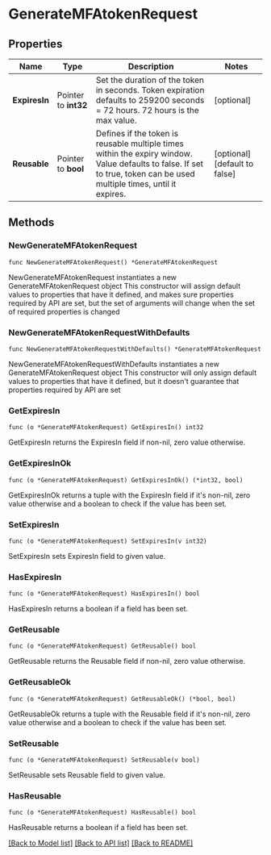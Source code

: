 # GenerateMFAtokenRequest

## Properties

Name | Type | Description | Notes
------------ | ------------- | ------------- | -------------
**ExpiresIn** | Pointer to **int32** | Set the duration of the token in seconds. Token expiration defaults to 259200 seconds &#x3D; 72 hours. 72 hours is the max value. | [optional] 
**Reusable** | Pointer to **bool** | Defines if the token is reusable multiple times within the expiry window. Value defaults to false. If set to true, token can be used multiple times, until it expires. | [optional] [default to false]

## Methods

### NewGenerateMFAtokenRequest

`func NewGenerateMFAtokenRequest() *GenerateMFAtokenRequest`

NewGenerateMFAtokenRequest instantiates a new GenerateMFAtokenRequest object
This constructor will assign default values to properties that have it defined,
and makes sure properties required by API are set, but the set of arguments
will change when the set of required properties is changed

### NewGenerateMFAtokenRequestWithDefaults

`func NewGenerateMFAtokenRequestWithDefaults() *GenerateMFAtokenRequest`

NewGenerateMFAtokenRequestWithDefaults instantiates a new GenerateMFAtokenRequest object
This constructor will only assign default values to properties that have it defined,
but it doesn't guarantee that properties required by API are set

### GetExpiresIn

`func (o *GenerateMFAtokenRequest) GetExpiresIn() int32`

GetExpiresIn returns the ExpiresIn field if non-nil, zero value otherwise.

### GetExpiresInOk

`func (o *GenerateMFAtokenRequest) GetExpiresInOk() (*int32, bool)`

GetExpiresInOk returns a tuple with the ExpiresIn field if it's non-nil, zero value otherwise
and a boolean to check if the value has been set.

### SetExpiresIn

`func (o *GenerateMFAtokenRequest) SetExpiresIn(v int32)`

SetExpiresIn sets ExpiresIn field to given value.

### HasExpiresIn

`func (o *GenerateMFAtokenRequest) HasExpiresIn() bool`

HasExpiresIn returns a boolean if a field has been set.

### GetReusable

`func (o *GenerateMFAtokenRequest) GetReusable() bool`

GetReusable returns the Reusable field if non-nil, zero value otherwise.

### GetReusableOk

`func (o *GenerateMFAtokenRequest) GetReusableOk() (*bool, bool)`

GetReusableOk returns a tuple with the Reusable field if it's non-nil, zero value otherwise
and a boolean to check if the value has been set.

### SetReusable

`func (o *GenerateMFAtokenRequest) SetReusable(v bool)`

SetReusable sets Reusable field to given value.

### HasReusable

`func (o *GenerateMFAtokenRequest) HasReusable() bool`

HasReusable returns a boolean if a field has been set.


[[Back to Model list]](../README.md#documentation-for-models) [[Back to API list]](../README.md#documentation-for-api-endpoints) [[Back to README]](../README.md)


